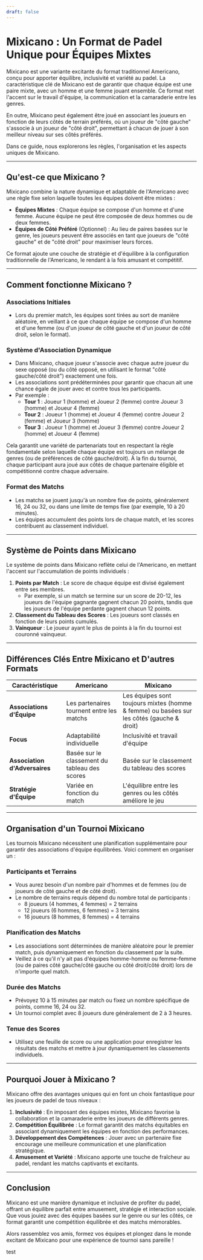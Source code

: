 ```yaml
---
draft: false
---
```

# Mixicano : Un Format de Padel Unique pour Équipes Mixtes

Mixicano est une variante excitante du format traditionnel Americano, conçu pour apporter équilibre, inclusivité et variété au padel. La caractéristique clé de Mixicano est de garantir que chaque équipe est une paire mixte, avec un homme et une femme jouant ensemble. Ce format met l'accent sur le travail d'équipe, la communication et la camaraderie entre les genres.

En outre, Mixicano peut également être joué en associant les joueurs en fonction de leurs côtés de terrain préférés, où un joueur de "côté gauche" s'associe à un joueur de "côté droit", permettant à chacun de jouer à son meilleur niveau sur ses côtés préférés.

Dans ce guide, nous explorerons les règles, l'organisation et les aspects uniques de Mixicano.

---

## **Qu'est-ce que Mixicano ?**

Mixicano combine la nature dynamique et adaptable de l'Americano avec une règle fixe selon laquelle toutes les équipes doivent être mixtes :
- **Équipes Mixtes** : Chaque équipe se compose d'un homme et d'une femme. Aucune équipe ne peut être composée de deux hommes ou de deux femmes.
- **Équipes de Côté Préféré** (Optionnel) : Au lieu de paires basées sur le genre, les joueurs peuvent être associés en tant que joueurs de "côté gauche" et de "côté droit" pour maximiser leurs forces.

Ce format ajoute une couche de stratégie et d'équilibre à la configuration traditionnelle de l'Americano, le rendant à la fois amusant et compétitif.

---

## **Comment fonctionne Mixicano ?**

### **Associations Initiales**
- Lors du premier match, les équipes sont tirées au sort de manière aléatoire, en veillant à ce que chaque équipe se compose d'un homme et d'une femme (ou d'un joueur de côté gauche et d'un joueur de côté droit, selon le format).

### **Système d'Association Dynamique**
- Dans Mixicano, chaque joueur s'associe avec chaque autre joueur du sexe opposé (ou du côté opposé, en utilisant le format "côté gauche/côté droit") exactement une fois.
- Les associations sont prédéterminées pour garantir que chacun ait une chance égale de jouer avec et contre tous les participants.
- Par exemple :
  - **Tour 1** : Joueur 1 (homme) et Joueur 2 (femme) contre Joueur 3 (homme) et Joueur 4 (femme)
  - **Tour 2** : Joueur 1 (homme) et Joueur 4 (femme) contre Joueur 2 (femme) et Joueur 3 (homme)
  - **Tour 3** : Joueur 1 (homme) et Joueur 3 (femme) contre Joueur 2 (homme) et Joueur 4 (femme)

Cela garantit une variété de partenariats tout en respectant la règle fondamentale selon laquelle chaque équipe est toujours un mélange de genres (ou de préférences de côté gauche/droit). À la fin du tournoi, chaque participant aura joué aux côtés de chaque partenaire éligible et compétitionné contre chaque adversaire.

### **Format des Matchs**
- Les matchs se jouent jusqu'à un nombre fixe de points, généralement 16, 24 ou 32, ou dans une limite de temps fixe (par exemple, 10 à 20 minutes).
- Les équipes accumulent des points lors de chaque match, et les scores contribuent au classement individuel.

---

## **Système de Points dans Mixicano**

Le système de points dans Mixicano reflète celui de l'Americano, en mettant l'accent sur l'accumulation de points individuels :

1. **Points par Match** : Le score de chaque équipe est divisé également entre ses membres.
   - Par exemple, si un match se termine sur un score de 20-12, les joueurs de l'équipe gagnante gagnent chacun 20 points, tandis que les joueurs de l'équipe perdante gagnent chacun 12 points.
2. **Classement du Tableau des Scores** : Les joueurs sont classés en fonction de leurs points cumulés.
3. **Vainqueur** : Le joueur ayant le plus de points à la fin du tournoi est couronné vainqueur.

---

## **Différences Clés Entre Mixicano et D'autres Formats**

| **Caractéristique**       | **Americano**                                  | **Mixicano**                                    |
|---------------------------|-----------------------------------------------|------------------------------------------------|
| **Associations d'Équipe** | Les partenaires tournent entre les matchs     | Les équipes sont toujours mixtes (homme & femme) ou basées sur les côtés (gauche & droit) |
| **Focus**                 | Adaptabilité individuelle                     | Inclusivité et travail d'équipe                 |
| **Association d'Adversaires** | Basée sur le classement du tableau des scores | Basée sur le classement du tableau des scores   |
| **Stratégie d'Équipe**    | Variée en fonction du match                   | L'équilibre entre les genres ou les côtés améliore le jeu |

---

## **Organisation d'un Tournoi Mixicano**

Les tournois Mixicano nécessitent une planification supplémentaire pour garantir des associations d'équipe équilibrées. Voici comment en organiser un :

### **Participants et Terrains**
- Vous aurez besoin d'un nombre pair d'hommes et de femmes (ou de joueurs de côté gauche et de côté droit).
- Le nombre de terrains requis dépend du nombre total de participants :
  - 8 joueurs (4 hommes, 4 femmes) = 2 terrains
  - 12 joueurs (6 hommes, 6 femmes) = 3 terrains
  - 16 joueurs (8 hommes, 8 femmes) = 4 terrains

### **Planification des Matchs**
- Les associations sont déterminées de manière aléatoire pour le premier match, puis dynamiquement en fonction du classement par la suite.
- Veillez à ce qu'il n'y ait pas d'équipes homme-homme ou femme-femme (ou de paires côté gauche/côté gauche ou côté droit/côté droit) lors de n'importe quel match.

### **Durée des Matchs**
- Prévoyez 10 à 15 minutes par match ou fixez un nombre spécifique de points, comme 16, 24 ou 32.
- Un tournoi complet avec 8 joueurs dure généralement de 2 à 3 heures.

### **Tenue des Scores**
- Utilisez une feuille de score ou une application pour enregistrer les résultats des matchs et mettre à jour dynamiquement les classements individuels.

---

## **Pourquoi Jouer à Mixicano ?**

Mixicano offre des avantages uniques qui en font un choix fantastique pour les joueurs de padel de tous niveaux :

1. **Inclusivité** : En imposant des équipes mixtes, Mixicano favorise la collaboration et la camaraderie entre les joueurs de différents genres.
2. **Compétition Équilibrée** : Le format garantit des matchs équitables en associant dynamiquement les équipes en fonction des performances.
3. **Développement des Compétences** : Jouer avec un partenaire fixe encourage une meilleure communication et une planification stratégique.
4. **Amusement et Variété** : Mixicano apporte une touche de fraîcheur au padel, rendant les matchs captivants et excitants.

---

## **Conclusion**

Mixicano est une manière dynamique et inclusive de profiter du padel, offrant un équilibre parfait entre amusement, stratégie et interaction sociale. Que vous jouiez avec des équipes basées sur le genre ou sur les côtés, ce format garantit une compétition équilibrée et des matchs mémorables.

Alors rassemblez vos amis, formez vos équipes et plongez dans le monde excitant de Mixicano pour une expérience de tournoi sans pareille !

test
